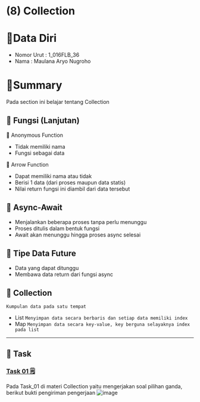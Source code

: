 # (8) Collection

# 👨Data Diri
- Nomor Urut : 1_016FLB_36
- Nama : Maulana Aryo Nugroho

# 📔Summary
Pada section ini belajar tentang Collection

## 📙 Fungsi (Lanjutan)
📖 Anonymous Function
- Tidak memiliki nama
- Fungsi sebagai data

📖 Arrow Function
- Dapat memiliki nama atau tidak
- Berisi 1 data (dari proses maupun data statis)
- Nilai return fungsi ini diambil dari data tersebut

## 📗 Async-Await
- Menjalankan beberapa proses tanpa perlu menunggu
- Proses ditulis dalam bentuk fungsi
- Await akan menunggu hingga proses async selesai

## 📘 Tipe Data Future
- Data yang dapat ditunggu
- Membawa data return dari fungsi async

## 📙 Collection
``` Kumpulan data pada satu tempat ```
- List ```Menyimpan data secara berbaris dan setiap data memiliki index```
- Map ```Menyimpan data secara key-value, key berguna selayaknya index pada list```

---
## 📒 Task
### [Task 01 🗒](#descriptive-)
Pada Task_01 di materi Collection yaitu mengerjakan soal pilihan ganda, berikut bukti pengiriman pengerjaan
![image](/09_Collection/screenshot/image_01.png)